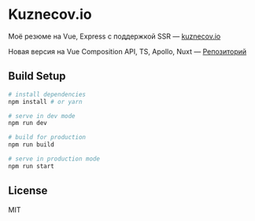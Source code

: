 # Kuznecov.io

Моё резюме на Vue, Express с поддержкой SSR — [kuznecov.io](https://kuznecov.io/)

Новая версия на Vue Composition API, TS, Apollo, Nuxt — [Репозиторий](https://github.com/dev-kuznecov/kuznecov.io)

## Build Setup 

``` bash
# install dependencies
npm install # or yarn

# serve in dev mode
npm run dev

# build for production
npm run build

# serve in production mode
npm run start
```

## License

MIT
